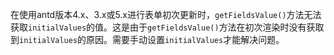 在使用antd版本4.x、3.x或5.x进行表单初次更新时，`getFieldsValue()`方法无法获取`initialValues`的值。这是由于`getFieldsValue()`方法在初次渲染时没有获取到`initialValues`的原因。需要手动设置`initialValues`才能解决问题。
